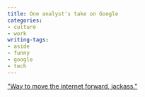 ```yaml
---
title: One analyst's take on Google
categories:
- culture
- work
writing-tags:
- aside
- funny
- google
- tech
---
```


["Way to move the internet forward, jackass."][1]

   [1]: http://www.zefrank.com/theshow/archives/2006/10/102006.html
